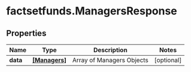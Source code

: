 # factsetfunds.ManagersResponse

## Properties

Name | Type | Description | Notes
------------ | ------------- | ------------- | -------------
**data** | [**[Managers]**](Managers.md) | Array of Managers Objects | [optional] 



